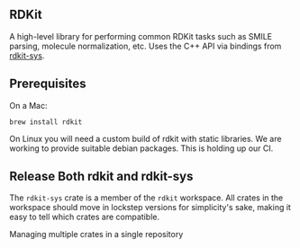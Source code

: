 RDKit
---

A high-level library for performing common RDKit tasks such as SMILE parsing, molecule normalization, etc. Uses
the C++ API via bindings from [rdkit-sys](https://crates.io/crate/rdkit-sys).

Prerequisites
---

On a Mac:

    brew install rdkit

On Linux you will need a custom build of rdkit with static libraries. We are working to provide suitable debian packages.
This is holding up our CI.

Release Both rdkit and rdkit-sys
---

The `rdkit-sys` crate is a member of the `rdkit` workspace. All crates in the workspace should move in lockstep versions for simplicity's sake, making it easy to tell which crates are compatible.

Managing multiple crates in a single repository